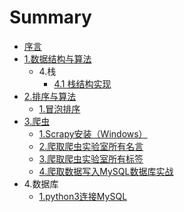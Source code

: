 # Summary

* [序言](README.md)
* [1.数据结构与算法](1shu-ju-jie-gou-yu-suan-fa.md)
  * 4.栈
    * [4.1 栈结构实现](1shu-ju-jie-gou-yu-suan-fa/41-zhan-jie-gou-shi-xian.md)
* [2.排序与算法](2pai-xu-yu-suan-fa.md)
  * [1.冒泡排序](2pai-xu-yu-suan-fa/1mao-pao-pai-xu.md)
* [3.爬虫](3pa-chong.md)
  * [1.Scrapy安装（Windows）](3pa-chong/1scrapyan-zhuang-ff08-windows.md)
  * [2.爬取爬虫实验室所有名言](3pa-chong/2pa-qu-pa-chong-shi-yan-shi-suo-you-wen-zhang.md)
  * [3.爬取爬虫实验室所有标签](3pa-chong/3pa-qu-pa-chong-shi-yan-shi-suo-you-biao-qian.md)
  * [4.爬取数据写入MySQL数据库实战](3pa-chong/4pa-qu-shu-ju-xie-ru-mysql-shu-ju-ku-shi-zhan.md)
* 4.数据库
  * [1.python3连接MySQL](1python3lian-jie-mysql.md)

